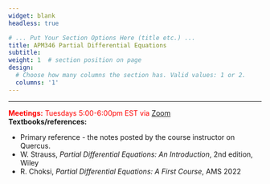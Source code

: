 ```yaml
---
widget: blank
headless: true

# ... Put Your Section Options Here (title etc.) ...
title: APM346 Partial Differential Equations
subtitle: 
weight: 1  # section position on page
design:
  # Choose how many columns the section has. Valid values: 1 or 2.
  columns: '1'
---
```


     
---
<span style="color:red">**Meetings:** Tuesdays 5:00-6:00pm EST via [Zoom](https://utoronto.zoom.us/j/7275853706)</span><br>
**Textbooks/references:**
- Primary reference - the notes posted by the course instructor on Quercus.
- W. Strauss, *Partial Differential Equations: An Introduction*, 2nd edition, Wiley
- R. Choksi, *Partial Differential Equations: A First Course*, AMS 2022
